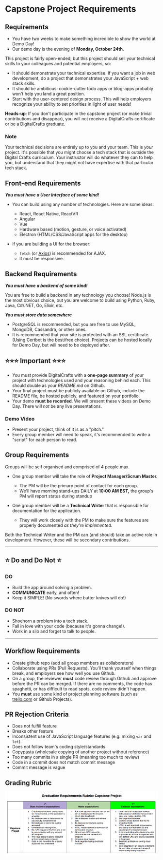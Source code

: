 # Capstone Project Requirements

## Requirements

- You have two weeks to make something incredible to show the world at Demo Day!
- Our demo day is the evening of **Monday, October 24th**.

This project is fairly open-ended, but this project should sell your technical skills to your colleagues and potential employers, so:

- It should demonstrate your technical expertise. If you want a job in web development, do a project that demonstrates your JavaScript + web stack skills.
- It should be ambitious: cookie-cutter todo apps or blog-apps probably won't help you land a great position.
- Start with the user-centered design process. This will help employers recognize your ability to set priorities in light of user needs!

**Heads-up**: If you don't participate in the capstone project (or make trivial contributions and disappear), you will not receive a DigitalCrafts certificate or be a DigitalCrafts graduate.

### Note

Your technical decisions are entirely up to you and your team. This is _your_ project. It's possible that you might choose a tech stack that is outside the Digital Crafts curriculum. Your instructor will do whatever they can to help you, but understand that they might not have expertise with that particular tech stack.

## Front-end Requirements

**_You must have a User Interface of some kind!_**

- You can build using any number of technologies. Here are some ideas:

  - React, React Native, ReactVR
  - Angular
  - Vue
  - Hardware based (motion, gesture, or voice activated)
  - Electron (HTML/CSS/JavaScript apps for the desktop)

- If you are building a UI for the browser:
  - `fetch` (or [Axios](https://github.com/axios/axios)) is recommended for AJAX.
  - It must be responsive.

## Backend Requirements

**_You must have a backend of some kind!_**

You are free to build a backend in any technology you choose! Node.js is the most obvious choice, but you are welcome to build using Python, Ruby, Java, C#/.NET, Go, Elixir, etc.

**_You must store data somewhere_**

- PostgreSQL is recommended, but you are free to use MySQL, MongoDB, Cassandra, or other ones.
- It is recommended that your site is protected with an SSL certificate. (Using Certbot is the best/free choice). Projects can be hosted locally for Demo Day, but will need to be deployed after.

## ⭐️⭐️⭐️ Important ⭐️⭐️⭐️

- You must provide DigitalCrafts with a **one-page summary** of your project with technologies used and your reasoning behind each. This should double as your _README.md_ on Github.
- Your final project must be publicly available on Github, include the README file, be hosted publicly, and featured on your portfolio.
- Your demo **must be recorded**. We will present these videos on Demo Day. There will _not_ be any live presentations.

### Demo Video

- Present your project, think of it is as a "pitch."
- Every group member will need to speak, it's recommended to write a "script" for each person to read.

## Group Requirements

Groups will be self organised and comprised of 4 people max.

- One group member will take the role of **Project Manager/Scrum Master.**

  - The PM will be the primary point of contact for each group.
  - We'll have morning stand-ups DAILY at **10:00 AM EST,** the group's PM will report status during standup

- <a id="technical-writer"></a>One group member will be a **Technical Writer** that is responsible for documentation for the application.
  - They will work closely with the PM to make sure the features are properly documented _as they're implemented_.

Both the Technical Writer and the PM can (and should) take an active role in development. However, these will be secondary contributions.

---

## ⭐️ Do and Do Not ⭐️

### DO

- Build the app around solving a problem.
- **COMMUNICATE** early, and often!
- Keep it SIMPLE! (No swords where butter knives will do!)

### DO NOT

- Shoehorn a problem into a tech stack.
- Fall in love with your code (because it's gonna change!).
- Work in a silo and forget to talk to people.

---

## Workflow Requirements

- Create github repo (add all group members as collaborators)
- Collaborate using PRs (Pull Requests). You'll thank yourself when things break, and employers see how well you use Github.
- On a group, the reviewer **must** code review through Github and approve before the PR can be merged. If there are no comments, the code has spaghetti, or has difficult to read spots, code review didn't happen.
- You **must** use some kind of project planning software (such as [trello.com](http://trello.com/) or Github Projects).

## PR Rejection Criteria

- Does not fulfill feature
- Breaks other feature
- Inconsistent use of JavaScript language features (e.g. mixing `var` and `let`).
- Does not follow team's coding style/standards
- Copypasta (wholesale copying of another project without reference)
- Too many commits in a single PR (meaning too much to review)
- Code in a commit does not match commit message
- Commit message is vague

## Grading Rubric

![Grading Rubric](./CapstoneRequirements.png)